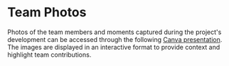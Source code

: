 # Team Photos
Photos of the team members and moments captured during the project's development can be accessed through the following [Canva presentation](https://www.canva.com/design/DAGt8VMVoYU/V6fQk-JyI5aiSAo6enGETg/edit?utm_content=DAGt8VMVoYU&utm_campaign=designshare&utm_medium=link2&utm_source=sharebutton). The images are displayed in an interactive format to provide context and highlight team contributions.
